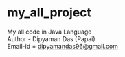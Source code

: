 # my_all_project
My all code in Java Language
<br>
Author - Dipyaman Das (Papai)
<br>
Email-id  = dipyamandas96@gmail.com